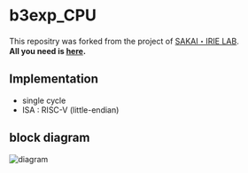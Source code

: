 # b3exp_CPU

This repositry was forked from the project of [SAKAI・IRIE LAB](https://www.mtl.t.u-tokyo.ac.jp/en/).　<br>
**All you need is [here](https://exp.mtl.t.u-tokyo.ac.jp/2021/b3exp/-/wikis/home).** <br>

## Implementation
- single cycle
- ISA : RISC-V (little-endian)

## block diagram 

![diagram](https://user-images.githubusercontent.com/49357958/147807743-37adc886-6bd2-4925-ab03-6dc1b069aa22.png)
